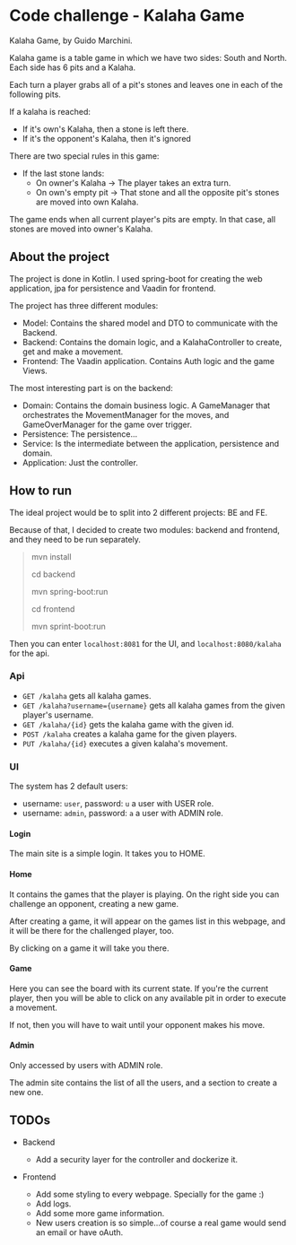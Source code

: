 # Code challenge - Kalaha Game 

Kalaha Game, by Guido Marchini.

Kalaha game is a table game in which we have two sides: South and North. Each side has 6 pits and a Kalaha.

Each turn a player grabs all of a pit's stones and leaves one in each of the following pits.

If a kalaha is reached:
* If it's own's Kalaha, then a stone is left there.
* If it's the opponent's Kalaha, then it's ignored

There are two special rules in this game:
* If the last stone lands:
  * On owner's Kalaha -> The player takes an extra turn.
  * On own's empty pit -> That stone and all the opposite pit's stones are moved into own Kalaha.
    
The game ends when all current player's pits are empty.
In that case, all stones are moved into owner's Kalaha.

## About the project
The project is done in Kotlin. I used spring-boot for creating the web application, jpa for persistence and Vaadin for frontend.

The project has three different modules:
* Model: Contains the shared model and DTO to communicate with the Backend.
* Backend: Contains the domain logic, and a KalahaController to create, get and make a movement.
* Frontend: The Vaadin application. Contains Auth logic and the game Views.

The most interesting part is on the backend:
* Domain: Contains the domain business logic. A GameManager that orchestrates the MovementManager for the moves, and GameOverManager for the game over trigger.
* Persistence: The persistence...
* Service: Is the intermediate between the application, persistence and domain.
* Application: Just the controller.

## How to run
The ideal project would be to split into 2 different projects: BE and FE.

Because of that, I decided to create two modules: backend and frontend, and they need to be run separately.

> mvn install
> 
> cd backend
>
> mvn spring-boot:run
> 
> cd frontend
> 
> mvn sprint-boot:run

Then you can enter `localhost:8081` for the UI, and `localhost:8080/kalaha` for the api.

### Api
* `GET /kalaha` gets all kalaha games.
* `GET /kalaha?username={username}` gets all kalaha games from the given player's username.
* `GET /kalaha/{id}` gets the kalaha game with the given id.
* `POST /kalaha` creates a kalaha game for the given players.
* `PUT /kalaha/{id}` executes a given kalaha's movement.

### UI

The system has 2 default users:
* username: `user`, password: `u` a user with USER role.
* username: `admin`, password: `a` a user with ADMIN role.

#### Login
The main site is a simple login. It takes you to HOME.

#### Home
It contains the games that the player is playing. On the right side you can challenge an opponent, creating a new game.

After creating a game, it will appear on the games list in this webpage, and it will be there for the challenged player, too.

By clicking on a game it will take you there.

#### Game
Here you can see the board with its current state. If you're the current player,
then you will be able to click on any available pit in order to execute a movement.

If not, then you will have to wait until your opponent makes his move.

#### Admin
Only accessed by users with ADMIN role.

The admin site contains the list of all the users, and a section to create a new one.

## TODOs
* Backend
  * Add a security layer for the controller and dockerize it.
    
* Frontend
  * Add some styling to every webpage. Specially for the game :)
  * Add logs.
  * Add some more game information.
  * New users creation is so simple...of course a real game would send an email or have oAuth.